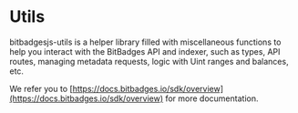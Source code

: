 # Utils

bitbadgesjs-utils is a helper library filled with miscellaneous functions to help you interact with the BitBadges API and indexer, such as types, API routes, managing metadata requests, logic with Uint ranges and balances, etc.

We refer you to [https://docs.bitbadges.io/sdk/overview](https://docs.bitbadges.io/sdk/overview) for more documentation.

